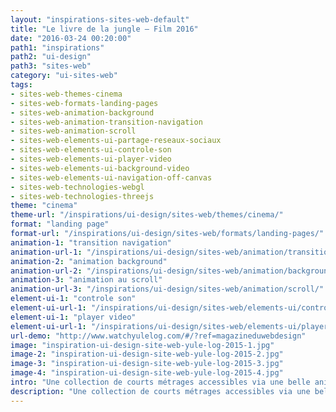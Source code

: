 ```yaml
---
layout: "inspirations-sites-web-default"
title: "Le livre de la jungle – Film 2016"
date: "2016-03-24 00:20:00"
path1: "inspirations"
path2: "ui-design"
path3: "sites-web"
category: "ui-sites-web"
tags:
- sites-web-themes-cinema
- sites-web-formats-landing-pages
- sites-web-animation-background
- sites-web-animation-transition-navigation
- sites-web-animation-scroll
- sites-web-elements-ui-partage-reseaux-sociaux
- sites-web-elements-ui-controle-son
- sites-web-elements-ui-player-video
- sites-web-elements-ui-background-video
- sites-web-elements-ui-navigation-off-canvas
- sites-web-technologies-webgl
- sites-web-technologies-threejs
theme: "cinema"
theme-url: "/inspirations/ui-design/sites-web/themes/cinema/"
format: "landing page"
format-url: "/inspirations/ui-design/sites-web/formats/landing-pages/"
animation-1: "transition navigation"
animation-url-1: "/inspirations/ui-design/sites-web/animation/transition-navigation/"
animation-2: "animation background"
animation-url-2: "/inspirations/ui-design/sites-web/animation/background/"
animation-3: "animation au scroll"
animation-url-3: "/inspirations/ui-design/sites-web/animation/scroll/"
element-ui-1: "controle son"
element-ui-url-1: "/inspirations/ui-design/sites-web/elements-ui/controle-son/"
element-ui-1: "player video"
element-ui-url-1: "/inspirations/ui-design/sites-web/elements-ui/player-video/"
url-demo: "http://www.watchyulelog.com/#/?ref=magazineduwebdesign"
image: "inspiration-ui-design-site-web-yule-log-2015-1.jpg"
image-2: "inspiration-ui-design-site-web-yule-log-2015-2.jpg"
image-3: "inspiration-ui-design-site-web-yule-log-2015-3.jpg"
image-4: "inspiration-ui-design-site-web-yule-log-2015-4.jpg"
intro: "Une collection de courts métrages accessibles via une belle animation lors du scroll."
description: "Une collection de courts métrages accessibles via une belle animation lors du scroll."
---
```

